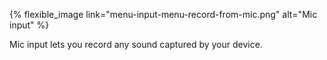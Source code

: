 ---
---

{% flexible_image link="menu-input-menu-record-from-mic.png" alt="Mic input" %}

Mic input lets you record any sound captured by your device. 
